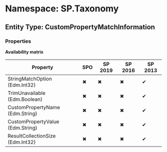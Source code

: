 # Namespace: SP.Taxonomy
## Entity Type: CustomPropertyMatchInformation

### Properties

**Availability matrix**

Property | SPO | SP 2019 | SP 2016 | SP 2013
----------|-----|---------|---------|--------
StringMatchOption (Edm.Int32) | ✖ | ✖ | ✖ | ✔
TrimUnavailable (Edm.Boolean) | ✖ | ✖ | ✖ | ✔
CustomPropertyName (Edm.String) | ✖ | ✖ | ✖ | ✔
CustomPropertyValue (Edm.String) | ✖ | ✖ | ✖ | ✔
ResultCollectionSize (Edm.Int32) | ✖ | ✖ | ✖ | ✔

